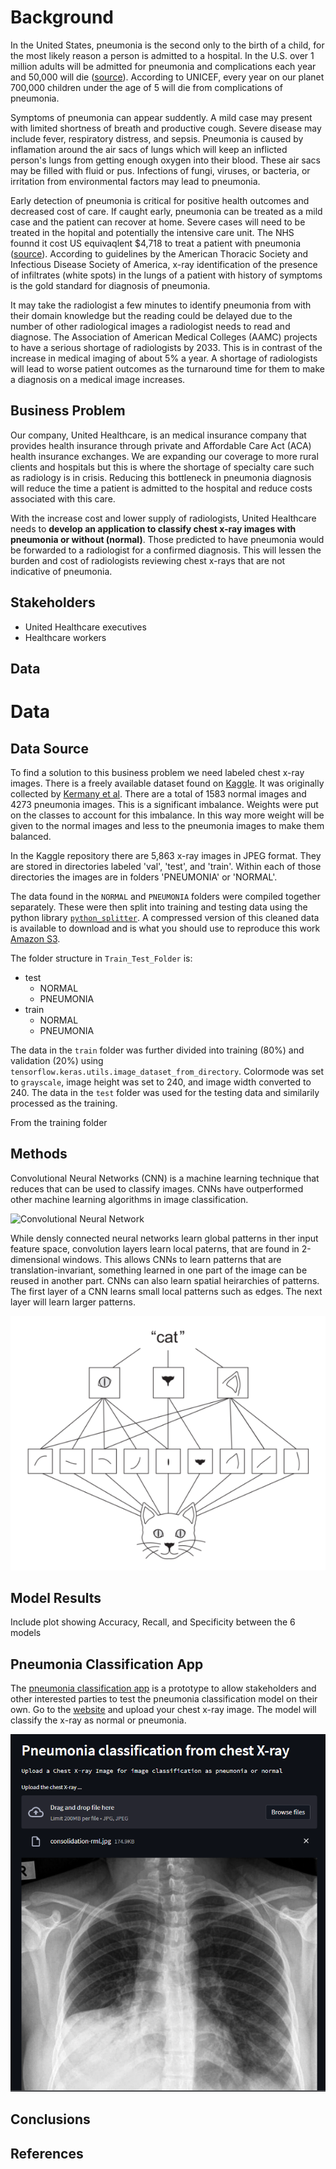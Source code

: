 # Background
In the United States, pneumonia is the second only to the birth of a child, for the most likely reason a person is admitted to a hospital. In the U.S. over 1 million adults will be admitted for pneumonia and complications each year and 50,000 will die ([source](https://www.reuters.com/article/health-pneumonia/study-can-pneumonia-be-reliably-diagnosed-without-x-rays-idINL4N0AY04820130129)). According to UNICEF, every year on our planet 700,000 children under the age of 5 will die from complications of pneumonia. 

Symptoms of pneumonia can appear suddently. A mild case may present with limited shortness of breath and productive cough. Severe disease may include fever, respiratory distress, and sepsis. Pneumonia is caused by inflamation around the air sacs of lungs which will keep an inflicted person's lungs from getting enough oxygen into their blood. These air sacs may be filled with fluid or pus. Infections of fungi, viruses, or bacteria, or irritation from environmental factors may lead to pneumonia.

Early detection of pneumonia is critical for positive health outcomes and decreased cost of care. If caught early, pneumonia can be treated as a mild case and the patient can recover at home. Severe cases will need to be treated in the hopital and potentially the intensive care unit. The NHS founnd it cost US equivaqlent $4,718 to treat a patient with pneumonia ([source](https://www.tandfonline.com/doi/full/10.1080/13696998.2022.2090734)). According to guidelines by the American Thoracic Society and Infectious Disease Society of America, x-ray identification of the presence of infiltrates (white spots) in the lungs of a patient with history of symptoms is the gold standard for diagnosis of pneumonia.

It may take the radiologist a few minutes to identify pneumonia from with their domain knowledge but the reading could be delayed due to the number of other radiological images a radiologist needs to read and diagnose. The Association of American Medical Colleges (AAMC) projects to have a serious shortage of radiologists by 2033. This is in contrast of the increase in medical imaging of about 5% a year. A shortage of radiologists will lead to worse patient outcomes as the turnaround time for them to make a diagnosis on a medical image increases.

## Business Problem

Our company, United Healthcare, is an medical insurance company that provides health insurance through private and Affordable Care Act (ACA) health insurance exchanges. We are expanding our coverage to more rural clients and hospitals but this is where the shortage of specialty care such as radiology is in crisis. Reducing this bottleneck in pneumonia diagnosis will reduce the time a patient is admitted to the hospital and reduce costs associated with this care.

With the increase cost and lower supply of radiologists, United Healthcare needs to **develop an application to classify chest x-ray images with pneumonia or without (normal)**. Those predicted to have pneumonia would be forwarded to a radiologist for a confirmed diagnosis. This will lessen the burden and cost of radiologists reviewing chest x-rays that are not indicative of pneumonia.

## Stakeholders
- United Healthcare executives
- Healthcare workers

## Data

# Data
## Data Source
To find a solution to this business problem we need labeled chest x-ray images. There is a freely available dataset found on [Kaggle](https://www.kaggle.com/datasets/paultimothymooney/chest-xray-pneumonia). It was originally collected by [Kermany et al](https://www.cell.com/cell/fulltext/S0092-8674(18)30154-5). There are a total of 1583 normal images and 4273 pneumonia images. This is a significant imbalance. Weights were put on the classes to account for this imbalance. In this way more weight will be given to the normal images and less to the pneumonia images to make them balanced.

In the Kaggle repository there are 5,863 x-ray images in JPEG format. They are stored in directories labeled 'val', 'test', and 'train'. Within each of those directories the images are in folders 'PNEUMONIA' or 'NORMAL'.

The data found in the `NORMAL` and `PNEUMONIA` folders were compiled together separately. These were then split into training and testing data using the python library [`python_splitter`](https://github.com/bharatadk/python_splitter). A compressed version of this cleaned data is available to download and is what you should use to reproduce this work [Amazon S3](https://flatiron-phase4-xray.s3.amazonaws.com/Train_Test_Folder.zip). 

The folder structure in `Train_Test_Folder` is:
* test
	* NORMAL
	* PNEUMONIA
* train
	* NORMAL
	* PNEUMONIA

The data in the `train` folder was further divided into training (80%) and validation (20%) using `tensorflow.keras.utils.image_dataset_from_directory`. Colormode was set to `grayscale`, image height was set to 240, and image width converted to 240. The data in the `test` folder was used for the testing data and similarily processed as the training.



From the training folder




## Methods
Convolutional Neural Networks (CNN) is a machine learning technique that reduces that can be used to classify images. CNNs have outperformed other machine learning algorithms in image classification.

![Convolutional Neural Network](https://miro.medium.com/max/828/1*vkQ0hXDaQv57sALXAJquxA.webp)

While densly connected neural networks learn global patterns in ther input feature space, convolution layers learn local paterns, that are found in 2-dimensional windows. This allows CNNs to learn patterns that are translation-invariant, something learned in one part of the image can be reused in another part. CNNs can also learn spatial heirarchies of patterns. The first layer of a CNN learns small local patterns such as edges. The next layer will learn larger patterns.

![CNN spatial hierarchies](img/spatial_hierarchy.PNG)

## Model Results

Include plot showing Accuracy, Recall, and Specificity between the 6 models

## Pneumonia Classification App

The [pneumonia classification app](https://kjspring-x-ray-pneumonia-prediction-app-app-bmt24r.streamlit.app/) is a prototype to allow stakeholders and other interested parties to test the pneumonia classification model on their own. Go to the [website](https://kjspring-x-ray-pneumonia-prediction-app-app-bmt24r.streamlit.app/) and upload your chest x-ray image. The model will classify the x-ray as normal or pneumonia.

![pneumonia detection app](img/app_img.png)

## Conclusions



## References
